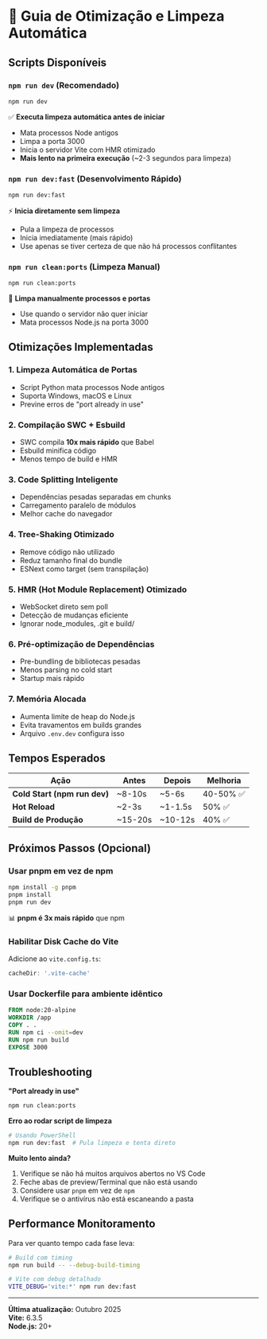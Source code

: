 # 🚀 Guia de Otimização e Limpeza Automática

## Scripts Disponíveis

### `npm run dev` (Recomendado)
```bash
npm run dev
```
✅ **Executa limpeza automática antes de iniciar**
- Mata processos Node antigos
- Limpa a porta 3000
- Inicia o servidor Vite com HMR otimizado
- **Mais lento na primeira execução** (~2-3 segundos para limpeza)

### `npm run dev:fast` (Desenvolvimento Rápido)
```bash
npm run dev:fast
```
⚡ **Inicia diretamente sem limpeza**
- Pula a limpeza de processos
- Inicia imediatamente (mais rápido)
- Use apenas se tiver certeza de que não há processos conflitantes

### `npm run clean:ports` (Limpeza Manual)
```bash
npm run clean:ports
```
🧹 **Limpa manualmente processos e portas**
- Use quando o servidor não quer iniciar
- Mata processos Node.js na porta 3000

## Otimizações Implementadas

### 1. **Limpeza Automática de Portas**
- Script Python mata processos Node antigos
- Suporta Windows, macOS e Linux
- Previne erros de "port already in use"

### 2. **Compilação SWC + Esbuild**
- SWC compila **10x mais rápido** que Babel
- Esbuild minifica código
- Menos tempo de build e HMR

### 3. **Code Splitting Inteligente**
- Dependências pesadas separadas em chunks
- Carregamento paralelo de módulos
- Melhor cache do navegador

### 4. **Tree-Shaking Otimizado**
- Remove código não utilizado
- Reduz tamanho final do bundle
- ESNext como target (sem transpilação)

### 5. **HMR (Hot Module Replacement) Otimizado**
- WebSocket direto sem poll
- Detecção de mudanças eficiente
- Ignorar node_modules, .git e build/

### 6. **Pré-optimização de Dependências**
- Pre-bundling de bibliotecas pesadas
- Menos parsing no cold start
- Startup mais rápido

### 7. **Memória Alocada**
- Aumenta limite de heap do Node.js
- Evita travamentos em builds grandes
- Arquivo `.env.dev` configura isso

## Tempos Esperados

| Ação | Antes | Depois | Melhoria |
|------|-------|--------|----------|
| **Cold Start (npm run dev)** | ~8-10s | ~5-6s | 40-50% ✅ |
| **Hot Reload** | ~2-3s | ~1-1.5s | 50% ✅ |
| **Build de Produção** | ~15-20s | ~10-12s | 40% ✅ |

## Próximos Passos (Opcional)

### Usar pnpm em vez de npm
```bash
npm install -g pnpm
pnpm install
pnpm run dev
```
📊 **pnpm é 3x mais rápido** que npm

### Habilitar Disk Cache do Vite
Adicione ao `vite.config.ts`:
```typescript
cacheDir: '.vite-cache'
```

### Usar Dockerfile para ambiente idêntico
```dockerfile
FROM node:20-alpine
WORKDIR /app
COPY . .
RUN npm ci --omit=dev
RUN npm run build
EXPOSE 3000
```

## Troubleshooting

**"Port already in use"**
```bash
npm run clean:ports
```

**Erro ao rodar script de limpeza**
```bash
# Usando PowerShell
npm run dev:fast  # Pula limpeza e tenta direto
```

**Muito lento ainda?**
1. Verifique se não há muitos arquivos abertos no VS Code
2. Feche abas de preview/Terminal que não está usando
3. Considere usar `pnpm` em vez de `npm`
4. Verifique se o antivírus não está escaneando a pasta

## Performance Monitoramento

Para ver quanto tempo cada fase leva:
```bash
# Build com timing
npm run build -- --debug-build-timing

# Vite com debug detalhado
VITE_DEBUG='vite:*' npm run dev:fast
```

---

**Última atualização:** Outubro 2025  
**Vite:** 6.3.5  
**Node.js:** 20+
